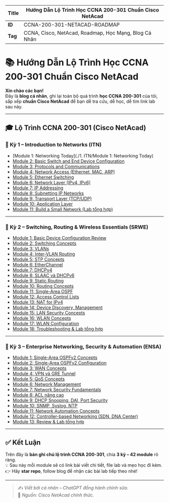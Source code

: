 | **Title** | **Hướng Dẫn Lộ Trình Học CCNA 200-301 Chuẩn Cisco NetAcad** |
|-----------|-------------------------------------------------------------|
| **ID**    | CCNA-200-301-NETACAD-ROADMAP                                |
| **Tag**   | CCNA, Cisco, NetAcad, Roadmap, Học Mạng, Blog Cá Nhân       |

# 📚 Hướng Dẫn Lộ Trình Học CCNA 200-301 Chuẩn Cisco NetAcad

**Xin chào các bạn!**  
Đây là **blog cá nhân**, ghi lại toàn bộ quá trình **học CCNA 200-301** của tôi, sắp xếp **chuẩn Cisco NetAcad** để bạn dễ tra cứu, dễ học, dễ tìm link lab sau này.

---

## 🎓 Lộ Trình CCNA 200-301 (Cisco NetAcad)

### 📌 Kỳ 1 – Introduction to Networks (ITN)

- [Module 1: Networking Today](./1. ITN/Module 1: Networking Today)
- [Module 2: Basic Switch and End Device Configuration]()
- [Module 3: Protocols and Communications]()
- [Module 4: Network Access (Ethernet, MAC, ARP)]()
- [Module 5: Ethernet Switching]()
- [Module 6: Network Layer (IPv4, IPv6)]()
- [Module 7: IP Addressing]()
- [Module 8: Subnetting IP Networks]()
- [Module 9: Transport Layer (TCP/UDP)]()
- [Module 10: Application Layer]()
- [Module 11: Build a Small Network (Lab tổng hợp)]()

---

### 📌 Kỳ 2 – Switching, Routing & Wireless Essentials (SRWE)

- [Module 1: Basic Device Configuration Review]()
- [Module 2: Switching Concepts]()
- [Module 3: VLANs]()
- [Module 4: Inter-VLAN Routing]()
- [Module 5: STP Concepts]()
- [Module 6: EtherChannel]()
- [Module 7: DHCPv4]()
- [Module 8: SLAAC và DHCPv6]()
- [Module 9: Static Routing]()
- [Module 10: Routing Concepts]()
- [Module 11: Single-Area OSPF]()
- [Module 12: Access Control Lists]()
- [Module 13: NAT for IPv4]()
- [Module 14: Device Discovery, Management]()
- [Module 15: LAN Security Concepts]()
- [Module 16: WLAN Concepts]()
- [Module 17: WLAN Configuration]()
- [Module 18: Troubleshooting & Lab tổng hợp]()

---

### 📌 Kỳ 3 – Enterprise Networking, Security & Automation (ENSA)

- [Module 1: Single-Area OSPFv2 Concepts]()
- [Module 2: Single-Area OSPFv2 Configuration]()
- [Module 3: WAN Concepts]()
- [Module 4: VPN và GRE Tunnel]()
- [Module 5: QoS Concepts]()
- [Module 6: Network Management]()
- [Module 7: Network Security Fundamentals]()
- [Module 8: ACL nâng cao]()
- [Module 9: DHCP Snooping, DAI, Port Security]()
- [Module 10: SNMP, Syslog, NTP]()
- [Module 11: Network Automation Concepts]()
- [Module 12: Controller-based Networking (SDN, DNA Center)]()
- [Module 13: Review & Lab tổng hợp]()

---

## ✅ Kết Luận

Trên đây là **bản ghi chú lộ trình CCNA 200-301**, chia **3 kỳ – 42 module** rõ ràng.  
💡 Sau này mỗi module sẽ có link bài viết chi tiết, file lab và mẹo học đi kèm.  
👉 Hãy **star repo**, follow blog để nhận các bài lab tiếp theo nhé!

---

> ✍️ *Viết bởi cá nhân – ChatGPT đồng hành chỉnh sửa.*  
> 🔗 *Nguồn: Cisco NetAcad chính thức.*
